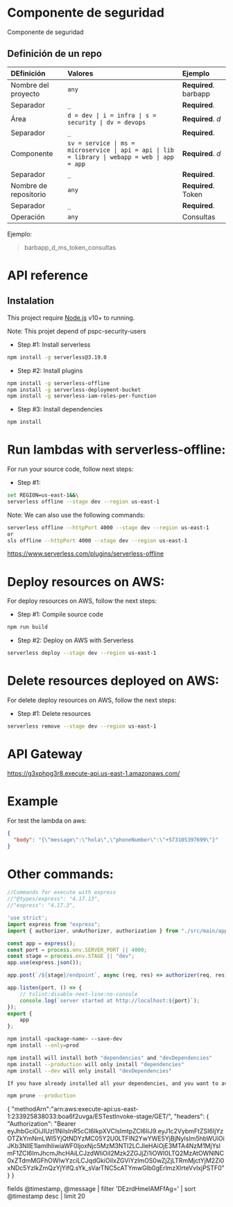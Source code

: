 # Componente de seguridad

Componente de seguridad


## Definición de un repo

| DEfinición | Valores | Ejemplo |
| :-------- | :------- | :------------------------- |
| Nombre del proyecto | `any` | **Required**. barbapp |
| Separador | `_` | **Required**. |
| Área | `d = dev \| i = infra \| s = security \| dv = devops` | **Required**. _d_ |
| Separador | `_` | **Required**. |
| Componente | `sv = service \| ms = microservice \| api = api \| lib = library \| webapp = web \| app = app` | **Required**. _d_ |
| Separador | `_` | **Required**. |
| Nombre de repositorio | `any` | **Required**. Token |
| Separador | `_` | **Required**. |
| Operación | `any` | Consultas |

Ejemplo:
> barbapp_d_ms_token_consultas


# API reference

## Instalation

This project require [Node.js](https://nodejs.org/) v10+ to running.

Note: This projet depend of pspc-security-users

- Step #1: Install serverless

```sh
npm install -g serverless@3.19.0
```

- Step #2: Install plugins

```sh
npm install -g serverless-offline
npm install -g serverless-deployment-bucket
npm install -g serverless-iam-roles-per-function
```
- Step #3: Install dependencies

```sh
npm install
```

# Run lambdas with serverless-offline:

For run your source code, follow next steps:

- Step #1:

```sh
set REGION=us-east-1&&\
serverless offline --stage dev --region us-east-1
```

Note: We can also use the following commands:
```sh
serverless offline --httpPort 4000 --stage dev --region us-east-1
or
sls offline --httpPort 4000 --stage dev --region us-east-1
```

https://www.serverless.com/plugins/serverless-offline


# Deploy resources on AWS:

For deploy resources on AWS, follow the next steps:

- Step #1: Compile source code

```sh
npm run build
```

- Step #2: Deploy on AWS with Serverless

```sh
serverless deploy --stage dev --region us-east-1
```

# Delete resources deployed on AWS:

For delete deploy resources on AWS, follow the next steps:

- Step #1: Delete resources

```sh
serverless remove --stage dev --region us-east-1
```

# API Gateway

https://g3xphpg3r8.execute-api.us-east-1.amazonaws.com/


# Example

For test the lambda on aws:

```json
{
  "body": "{\"message\":\"hola\",\"phoneNumber\":\"+573105397699\"}"
}
```

# Other commands:
```ts
//Commands for execute with express
//"@types/express": "4.17.13",
//"express": "4.17.3",

'use strict';
import express from "express";
import { authorizer, unAuthorizer, authorization } from "./src/main/application/routes/index.route";

const app = express();
const port = process.env.SERVER_PORT || 4000;
const stage = process.env.STAGE || "dev";
app.use(express.json());

app.post(`/${stage}/endpoint`, async (req, res) => authorizer(req, res));

app.listen(port, () => {
    // tslint:disable-next-line:no-console
    console.log(`server started at http://localhost:${port}`);
});
export { 
    app
};
```

```bash
npm install <package-name> --save-dev
npm install --only=prod

npm install will install both "dependencies" and "devDependencies"
npm install --production will only install "dependencies"
npm install --dev will only install "devDependencies"

If you have already installed all your dependencies, and you want to avoid having to download your production packages from NPM again, you can simply type:

npm prune --production
```



{
  "methodArn":"arn:aws:execute-api:us-east-1:233925838033:boa6f2uvga/ESTestInvoke-stage/GET/",
  "headers": {
      "Authorization": "Bearer eyJhbGciOiJIUzI1NiIsInR5cCI6IkpXVCIsImtpZCI6IiJ9.eyJ1c2VybmFtZSI6IjYzOTZkYmNmLWI5YjQtNDYzMC05Y2U0LTFlN2YwYWE5YjBjNyIsIm5hbWUiOiJKb3NlIE1lamlhIiwiaWF0IjoxNjc5MzM3NTI2LCJleHAiOjE3MTA4NzM1MjYsImF1ZCI6ImJhcmJhcHAiLCJzdWIiOiI2Mzk2ZGJjZi1iOWI0LTQ2MzAtOWNlNC0xZTdmMGFhOWIwYzciLCJqdGkiOiIxZGViYzlmOS0wZjZjLTRmMjctYjM2Zi0xNDc5YzlkZmQzYjYifQ.sYk_sVarTNC5cATYmwGlb0gErlmzXlrteVvlxjPSTF0"
  }
}


fields @timestamp, @message
| filter 'DEzrdHmeIAMFfAg='
| sort @timestamp desc
| limit 20 